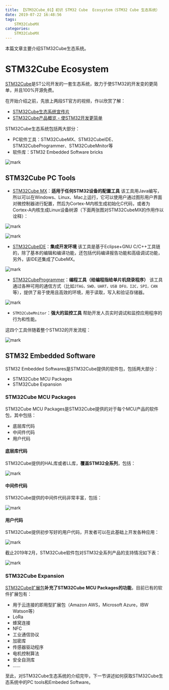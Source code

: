 ```yaml
---
title: 【STM32Cube_01】初识 STM32 Cube  Ecosystem（STM32 Cube 生态系统）
date: 2019-07-22 16:48:56
tags:
    STM32CubeMX
categories:
    STM32CubeMX
---
```


本篇文章主要介绍STM32Cube生态系统。
<!--more-->

# STM32Cube Ecosystem
[STM32Cube](https://www.st.com/content/st_com/en/stm32cube-ecosystem.html)是ST公司开发的一套生态系统，致力于使STM32的开发变的更简单，并且100%开源免费。

在开始介绍之前，先放上两段ST官方的视频，作以欣赏了解：

- [STM32Cube生态系统宣传片](https://www.bilibili.com/video/av52092742)
- [STM32Cube产品概览 - 使STM32开发更简单](https://www.bilibili.com/video/av58474599/)

STM32Cube生态系统包括两大部分：

- PC软件工具：STM32CubeMX、STM32CubeIDE、STM32CubeProgrammer、STM32CubeMnitor等
- 软件库：STM32 Embedded Software bricks 

![mark](http://mculover666.cn/image/20190810/U1EMmSu41E2Y.png?imageslim)

## STM32Cube PC Tools

- [STM32Cube MX](https://www.st.com/en/development-tools/stm32cubemx.html)：**适用于任何STM32设备的配置工具**
该工具用Java编写，所以可以在Windows、Linux、Mac上运行，它可以使用户通过图形用户界面对微控制器进行配置，然后为Cortex-M内核生成初始化C代码，或者为Cortex-A内核生成Linux设备树源（下面两张图对STM32CubeMX的作用作以诠释）：

![mark](http://mculover666.cn/image/20190810/VnUNz6EJlc6F.png?imageslim)

![mark](http://mculover666.cn/image/20190810/GsSG2OKAfAPt.png?imageslim)

- [STM32CubeIDE](https://www.st.com/en/development-tools/stm32cubeide.html)：**集成开发环境**
该工具是基于Eclipse+GNU C/C++工具链的，除了基本的编辑和编译功能，还包括代码编译报告功能和高级调试功能，另外，该IDE还集成了CubeMX。

![mark](http://mculover666.cn/image/20190810/DO71YWc0Rpio.png?imageslim)

- [STM32CubeProgrammer](https://www.st.com/en/development-tools/stm32cubeprog.html)：**编程工具（给编程指给单片机烧录程序）**
该工具通过各种可用的通信方式（比如`JTAG，SWD，UART，USB DFU，I2C，SPI，CAN`等），提供了易于使用且高效的环境，用于读取，写入和验证存储器。

![mark](http://mculover666.cn/image/20190810/SnlnTMBgOkpg.png?imageslim)

- `STM32CubeMnitor`：**强大的监控工具**
帮助开发人员实时调试和监控应用程序的行为和性能。


这四个工具伴随着整个STM32的开发流程：

![mark](http://mculover666.cn/image/20190810/90UpnSazgV9e.png?imageslim)

## STM32 Embedded Software
 STM32 Embedded Softwares是STM32Cube提供的软件包，包括两大部分：

- STM32Cube MCU Packages
- STM32Cube Expansion
 
### STM32Cube MCU Packages
STM32Cube MCU Packages是STM32Cube提供的对于每个MCU产品的软件包，其中包括：

 - 底层库代码
 - 中间件代码
 - 用户代码

#### 底层库代码
STM32Cube提供的HAL库或者LL库，**覆盖STM32全系列**，包括：

![mark](http://mculover666.cn/image/20190810/zIeIjybfYev2.png?imageslim)

#### 中间件代码
STM32Cube提供的中间件代码非常丰富，包括：

![mark](http://mculover666.cn/image/20190810/Obq52NRryhXo.png?imageslim)

#### 用户代码
STM32Cube提供初步写好的用户代码，开发者可以在此基础上开发各种应用：

![mark](http://mculover666.cn/image/20190810/TnMsuJf7jvu0.png?imageslim)

截止2019年2月，STM32Cube软件包对STM32全系列产品的支持情况如下表：

![mark](http://mculover666.cn/image/20190810/G4zgELzVrWTW.png?imageslim)

### STM32Cube Expansion
[STM32Cube扩展包](https://www.st.com/en/embedded-software/stm32cube-expansion-packages.html#overview)**补充了STM32Cube MCU Packages的功能**，目前已有的软件扩展包有：

- 用于云连接的即用型扩展包（Amazon AWS，Microsoft Azure，IBW Watson等）
- LoRa
- 蜂窝连接
- NFC
- 工业通信协议
- 加密库
- 传感器驱动程序
- 电机控制算法
- 安全自测库
- ……


至此，对STM32Cube生态系统的介绍完毕，下一节讲述如何获取STM32Cube生态系统中的PC tools和Embeded Software。
